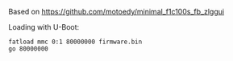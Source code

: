 Based on https://github.com/motoedy/minimal_f1c100s_fb_zlggui

Loading with U-Boot:
```
fatload mmc 0:1 80000000 firmware.bin
go 80000000
```
